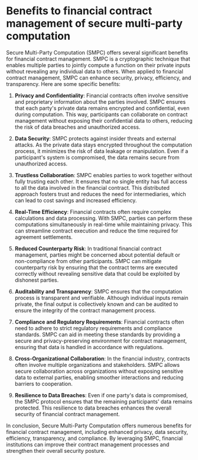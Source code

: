 # Benefits to financial contract management of secure multi-party computation

Secure Multi-Party Computation (SMPC) offers several significant benefits for financial contract management. SMPC is a cryptographic technique that enables multiple parties to jointly compute a function on their private inputs without revealing any individual data to others. When applied to financial contract management, SMPC can enhance security, privacy, efficiency, and transparency. Here are some specific benefits:

1. **Privacy and Confidentiality**: Financial contracts often involve sensitive and proprietary information about the parties involved. SMPC ensures that each party's private data remains encrypted and confidential, even during computation. This way, participants can collaborate on contract management without exposing their confidential data to others, reducing the risk of data breaches and unauthorized access.

2. **Data Security**: SMPC protects against insider threats and external attacks. As the private data stays encrypted throughout the computation process, it minimizes the risk of data leakage or manipulation. Even if a participant's system is compromised, the data remains secure from unauthorized access.

3. **Trustless Collaboration**: SMPC enables parties to work together without fully trusting each other. It ensures that no single entity has full access to all the data involved in the financial contract. This distributed approach fosters trust and reduces the need for intermediaries, which can lead to cost savings and increased efficiency.

4. **Real-Time Efficiency**: Financial contracts often require complex calculations and data processing. With SMPC, parties can perform these computations simultaneously in real-time while maintaining privacy. This can streamline contract execution and reduce the time required for agreement settlements.

5. **Reduced Counterparty Risk**: In traditional financial contract management, parties might be concerned about potential default or non-compliance from other participants. SMPC can mitigate counterparty risk by ensuring that the contract terms are executed correctly without revealing sensitive data that could be exploited by dishonest parties.

6. **Auditability and Transparency**: SMPC ensures that the computation process is transparent and verifiable. Although individual inputs remain private, the final output is collectively known and can be audited to ensure the integrity of the contract management process.

7. **Compliance and Regulatory Requirements**: Financial contracts often need to adhere to strict regulatory requirements and compliance standards. SMPC can aid in meeting these standards by providing a secure and privacy-preserving environment for contract management, ensuring that data is handled in accordance with regulations.

8. **Cross-Organizational Collaboration**: In the financial industry, contracts often involve multiple organizations and stakeholders. SMPC allows secure collaboration across organizations without exposing sensitive data to external parties, enabling smoother interactions and reducing barriers to cooperation.

9. **Resilience to Data Breaches**: Even if one party's data is compromised, the SMPC protocol ensures that the remaining participants' data remains protected. This resilience to data breaches enhances the overall security of financial contract management.

In conclusion, Secure Multi-Party Computation offers numerous benefits for financial contract management, including enhanced privacy, data security, efficiency, transparency, and compliance. By leveraging SMPC, financial institutions can improve their contract management processes and strengthen their overall security posture.
